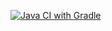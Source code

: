 
[![Java CI with Gradle](https://github.com/volkovamila/postmanapi/actions/workflows/gradle.yml/badge.svg)](https://github.com/volkovamila/postmanapi/actions/workflows/gradle.yml)

